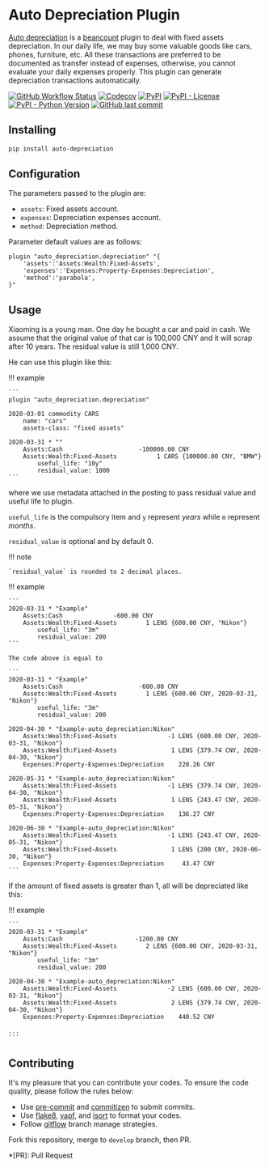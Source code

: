 # Auto Depreciation Plugin

[Auto depreciation](https://hktkzyx.github.io/auto-depreciation/)
is a [beancount](https://github.com/beancount/beancount) plugin to deal with fixed assets depreciation.
In our daily life, we may buy some valuable goods like cars, phones, furniture, etc.
All these transactions are preferred to be documented as transfer instead of expenses,
otherwise, you cannot evaluate your daily expenses properly.
This plugin can generate depreciation transactions automatically.

[![GitHub Workflow Status](https://img.shields.io/github/workflow/status/hktkzyx/auto-depreciation/build-and-test)](https://github.com/hktkzyx/auto-depreciation/actions)
[![Codecov](https://img.shields.io/codecov/c/github/hktkzyx/auto-depreciation)](https://app.codecov.io/gh/hktkzyx/auto-depreciation)
[![PyPI](https://img.shields.io/pypi/v/auto-depreciation)](https://pypi.org/project/auto-depreciation/)
[![PyPI - License](https://img.shields.io/pypi/l/auto-depreciation)](https://github.com/hktkzyx/auto-depreciation/blob/master/LICENSE)
[![PyPI - Python Version](https://img.shields.io/pypi/pyversions/auto-depreciation)](https://pypi.org/project/auto-depreciation/)
[![GitHub last commit](https://img.shields.io/github/last-commit/hktkzyx/auto-depreciation)](https://github.com/hktkzyx/auto-depreciation)

## Installing

```bash
pip install auto-depreciation
```

## Configuration

The parameters passed to the plugin are:

- `assets`: Fixed assets account.
- `expenses`: Depreciation expenses account.
- `method`: Depreciation method.

Parameter default values are as follows:

```
plugin "auto_depreciation.depreciation" "{
    'assets':'Assets:Wealth:Fixed-Assets',
    'expenses':'Expenses:Property-Expenses:Depreciation',
    'method':'parabola',
}"
```

## Usage

Xiaoming is a young man. One day he bought a car and paid in cash.
We assume that the original value of that car is 100,000 CNY
and it will scrap after 10 years.
The residual value is still 1,000 CNY.

He can use this plugin like this:

!!! example

    ```
    plugin "auto_depreciation.depreciation"

    2020-03-01 commodity CARS
        name: "cars"
        assets-class: "fixed assets"

    2020-03-31 * ""
        Assets:Cash                     -100000.00 CNY
        Assets:Wealth:Fixed-Assets           1 CARS {100000.00 CNY, "BMW"}
            useful_life: "10y"
            residual_value: 1000
    ```

where we use metadata attached in the posting to pass residual value and useful life to plugin.

`useful_life` is the compulsory item and `y` represent *years* while `m` represent *months*.

`residual_value` is optional and by default 0.

!!! note

    `residual_value` is rounded to 2 decimal places.

!!! example

    ```
    2020-03-31 * "Example"
        Assets:Cash              -600.00 CNY
        Assets:Wealth:Fixed-Assets        1 LENS {600.00 CNY, "Nikon"}
            useful_life: "3m"
            residual_value: 200
    ```

    The code above is equal to

    ```
    2020-03-31 * "Example"
        Assets:Cash                     -600.00 CNY
        Assets:Wealth:Fixed-Assets        1 LENS {600.00 CNY, 2020-03-31, "Nikon"}
            useful_life: "3m"
            residual_value: 200

    2020-04-30 * "Example-auto_depreciation:Nikon"
        Assets:Wealth:Fixed-Assets              -1 LENS {600.00 CNY, 2020-03-31, "Nikon"}
        Assets:Wealth:Fixed-Assets               1 LENS {379.74 CNY, 2020-04-30, "Nikon"}
        Expenses:Property-Expenses:Depreciation    220.26 CNY

    2020-05-31 * "Example-auto_depreciation:Nikon"
        Assets:Wealth:Fixed-Assets              -1 LENS {379.74 CNY, 2020-04-30, "Nikon"}
        Assets:Wealth:Fixed-Assets               1 LENS {243.47 CNY, 2020-05-31, "Nikon"}
        Expenses:Property-Expenses:Depreciation    136.27 CNY

    2020-06-30 * "Example-auto_depreciation:Nikon"
        Assets:Wealth:Fixed-Assets              -1 LENS {243.47 CNY, 2020-05-31, "Nikon"}
        Assets:Wealth:Fixed-Assets               1 LENS {200 CNY, 2020-06-30, "Nikon"}
        Expenses:Property-Expenses:Depreciation     43.47 CNY
    ```

If the amount of fixed assets is greater than 1, all will be depreciated like this:

!!! example

    ```
    2020-03-31 * "Example"
        Assets:Cash                    -1200.00 CNY
        Assets:Wealth:Fixed-Assets        2 LENS {600.00 CNY, 2020-03-31, "Nikon"}
            useful_life: "3m"
            residual_value: 200

    2020-04-30 * "Example-auto_depreciation:Nikon"
        Assets:Wealth:Fixed-Assets              -2 LENS {600.00 CNY, 2020-03-31, "Nikon"}
        Assets:Wealth:Fixed-Assets               2 LENS {379.74 CNY, 2020-04-30, "Nikon"}
        Expenses:Property-Expenses:Depreciation    440.52 CNY

    ...
    ```

## Contributing

It's my pleasure that you can contribute your codes.
To ensure the code quality, please follow the rules below:

- Use [pre-commit](https://github.com/commitizen-tools/commitizen) and [commitizen](https://github.com/commitizen-tools/commitizen) to submit commits.
- Use [flake8](https://github.com/PyCQA/flake8), [yapf](https://github.com/google/yapf), and [isort](https://github.com/PyCQA/isort) to format your codes.
- Follow [gitflow](https://github.com/petervanderdoes/gitflow-avh) branch manage strategies.

Fork this repository, merge to `develop` branch, then PR.

*[PR]: Pull Request
